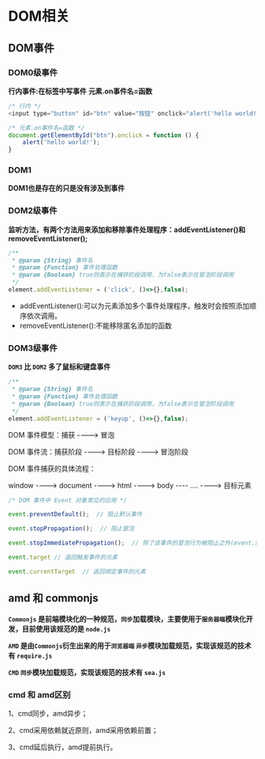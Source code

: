 # DOM相关

## DOM事件

### DOM0级事件

**行内事件:在标签中写事件**
**元素.on事件名=函数**

````js
/* 行内 */
<input type="button" id="btn" value="按钮" onclick="alert('hello world!')">

/* 元素.on事件名=函数 */
document.getElementById("btn").onclick = function () {
    alert('hello world!');
}

````

### DOM1

**DOM1也是存在的只是没有涉及到事件**

### DOM2级事件

**监听方法，有两个方法用来添加和移除事件处理程序：addEventListener()和removeEventListener();**

````js
/**
 * @param {String} 事件名
 * @param {Function} 事件处理函数
 * @param {Boolean} true则表示在捕获阶段调用，为false表示在冒泡阶段调用
 */
element.addEventListener = ('click', ()=>{},false);
````

* addEventListener():可以为元素添加多个事件处理程序，触发时会按照添加顺序依次调用。
* removeEventListener():不能移除匿名添加的函数

### DOM3级事件

**`DOM3` 比 `DOM2` 多了鼠标和键盘事件**

````js
/**
 * @param {String} 事件名
 * @param {Function} 事件处理函数
 * @param {Boolean} true则表示在捕获阶段调用，为false表示在冒泡阶段调用
 */
element.addEventListener = ('keyup', ()=>{},false);
````

DOM 事件模型：捕获 ----> 冒泡

DOM 事件流：捕获阶段 ----> 目标阶段 ----> 冒泡阶段

DOM 事件捕获的具体流程：

window ----> document ----> html ----> body ---- .... ----> 目标元素

````js
/* DOM 事件中 Event 对象常见的应用 */

event.preventDefault();  // 阻止默认事件

event.stopPropagation();  // 阻止冒泡

event.stopImmediatePropagation();  // 除了该事件的冒泡行为被阻止之外(event.stopPropagation方法的作用),该元素绑定的后序相同类型事件的监听函数的执行也将被阻止

event.target // 返回触发事件的元素

event.currentTarget  // 返回绑定事件的元素
````

## amd 和 commonjs

**`Commonjs` 是前端模块化的一种规范，`同步`加载模块，主要使用于`服务器端`模块化开发，目前使用该规范的是 `node.js`**

**`AMD` 是由`Commonjs`衍生出来的用于`浏览器端` `异步`模块加载规范，实现该规范的技术有 `require.js`**

**`CMD` `同步`模块加载规范，实现该规范的技术有 `sea.js`**

### cmd 和 amd区别

1、cmd同步，amd异步；

2、cmd采用依赖就近原则，amd采用依赖前置；

3、cmd延后执行，amd提前执行。